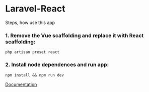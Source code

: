# Laravel-React
Steps, how use this app
### 1. Remove the Vue scaffolding and replace it with React scaffolding:
```shell
php artisan preset react
```
### 2. Install node dependences and run app:
```shell
npm install && npm run dev
```
[Documentation](https://laravel.com/docs/5.6/frontend)

